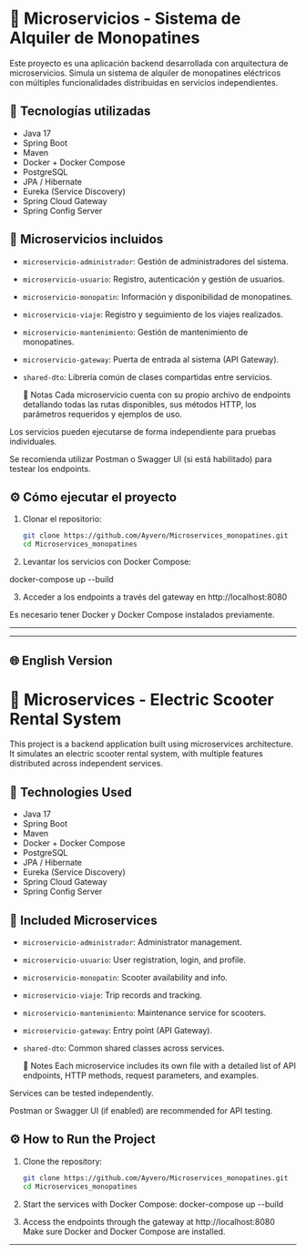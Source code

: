 # 🛴 Microservicios - Sistema de Alquiler de Monopatines

Este proyecto es una aplicación backend desarrollada con arquitectura de microservicios. Simula un sistema de alquiler de monopatines eléctricos con múltiples funcionalidades distribuidas en servicios independientes.

## 🚀 Tecnologías utilizadas

- Java 17
- Spring Boot
- Maven
- Docker + Docker Compose
- PostgreSQL
- JPA / Hibernate
- Eureka (Service Discovery)
- Spring Cloud Gateway
- Spring Config Server

## 🧩 Microservicios incluidos

- `microservicio-administrador`: Gestión de administradores del sistema.
- `microservicio-usuario`: Registro, autenticación y gestión de usuarios.
- `microservicio-monopatin`: Información y disponibilidad de monopatines.
- `microservicio-viaje`: Registro y seguimiento de los viajes realizados.
- `microservicio-mantenimiento`: Gestión de mantenimiento de monopatines.
- `microservicio-gateway`: Puerta de entrada al sistema (API Gateway).
- `shared-dto`: Librería común de clases compartidas entre servicios.

  📌 Notas
Cada microservicio cuenta con su propio archivo de endpoints detallando todas las rutas disponibles,
sus métodos HTTP, los parámetros requeridos y ejemplos de uso.

Los servicios pueden ejecutarse de forma independiente para pruebas individuales.

Se recomienda utilizar Postman o Swagger UI (si está habilitado) para testear los endpoints.

## ⚙️ Cómo ejecutar el proyecto

1. Clonar el repositorio:
   ```bash
   git clone https://github.com/Ayvero/Microservices_monopatines.git
   cd Microservices_monopatines

2. Levantar los servicios con Docker Compose:

docker-compose up --build

3. Acceder a los endpoints a través del gateway en http://localhost:8080

Es necesario tener Docker y Docker Compose instalados previamente.

--------------------------------------


---

## 🌐 English Version 


# 🛴 Microservices - Electric Scooter Rental System

This project is a backend application built using microservices architecture. It simulates an electric scooter rental system, with multiple features distributed across independent services.

## 🚀 Technologies Used

- Java 17
- Spring Boot
- Maven
- Docker + Docker Compose
- PostgreSQL
- JPA / Hibernate
- Eureka (Service Discovery)
- Spring Cloud Gateway
- Spring Config Server

## 🧩 Included Microservices

- `microservicio-administrador`: Administrator management.
- `microservicio-usuario`: User registration, login, and profile.
- `microservicio-monopatin`: Scooter availability and info.
- `microservicio-viaje`: Trip records and tracking.
- `microservicio-mantenimiento`: Maintenance service for scooters.
- `microservicio-gateway`: Entry point (API Gateway).
- `shared-dto`: Common shared classes across services.

  📌 Notes
Each microservice includes its own file with a detailed list of API endpoints,
 HTTP methods, request parameters, and examples.

Services can be tested independently.

Postman or Swagger UI (if enabled) are recommended for API testing.



## ⚙️ How to Run the Project

1. Clone the repository:
   ```bash
   git clone https://github.com/Ayvero/Microservices_monopatines.git
   cd Microservices_monopatines
2. Start the services with Docker Compose:
docker-compose up --build

3. Access the endpoints through the gateway at http://localhost:8080
Make sure Docker and Docker Compose are installed.
-----------------------------------------


   
